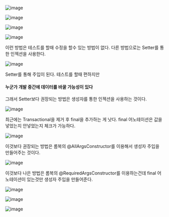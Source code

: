 ![image](https://user-images.githubusercontent.com/114403546/209304131-f1c5ce5d-5edd-4086-ac91-7e36bee53450.png)

![image](https://user-images.githubusercontent.com/114403546/209553920-135a1961-5a47-4bcd-9790-98ad62cae3a1.png)

![image](https://user-images.githubusercontent.com/114403546/209556497-b491a16a-a9c0-4619-8e01-e18238f268b1.png)

![image](https://user-images.githubusercontent.com/114403546/209556552-984d8628-bacc-4c88-bfc8-e8e3cbd89e7a.png)

이런 방법은 테스트를 할때 수정을 할수 있는 방법이 없다. 다른 방법으로는 Setter를 통한 인젝션을 사용한다.

![image](https://user-images.githubusercontent.com/114403546/209556797-7b770cb4-540a-4fe2-b704-ff96ceac78a1.png)

Setter를 통해 주입이 된다. 테스트를 할때 편하지만 
#### 누군가 개발 중간에 데이터를 바꿀 가능성이 있다

그래서 Setter보다 권장되는 방법은 생성자를 통한 인젝션을 사용하는 것이다.

![image](https://user-images.githubusercontent.com/114403546/209556797-7b770cb4-540a-4fe2-b704-ff96ceac78a1.png)

최근에는 Transactional을 제거 후 final을 추가하는 게 낫다. final 어노테이션은 값을 넣었는지 안넣었는지 체크가 가능하다.

![image](https://user-images.githubusercontent.com/114403546/209557766-b8847fff-dfb0-4f76-aed7-a5c38fb08e6c.png)

이것보다 권장되는 방법은 롬복의 @AllArgsConstructor를 이용해서 생성자 주입을 만들어주는 것이다.

![image](https://user-images.githubusercontent.com/114403546/209557866-e23d47c7-45d9-43f0-bad0-785ab3ab049e.png)

이것보다 나은 방법은 롬복의 @RequiredArgsConstructor를 이용하는건데 final 어노테이션이 있는것만 생성자 주입을 만들어준다.

![image](https://user-images.githubusercontent.com/114403546/209557954-12480fae-73d5-42ef-8128-f4cb3f900efb.png)

![image](https://user-images.githubusercontent.com/114403546/209680961-66de01f1-a796-4c5f-9aa3-20c4d587e2e9.png)

![image](https://user-images.githubusercontent.com/114403546/209681008-e1fe632d-5b5e-4748-8d51-237d6d1dbc01.png)
